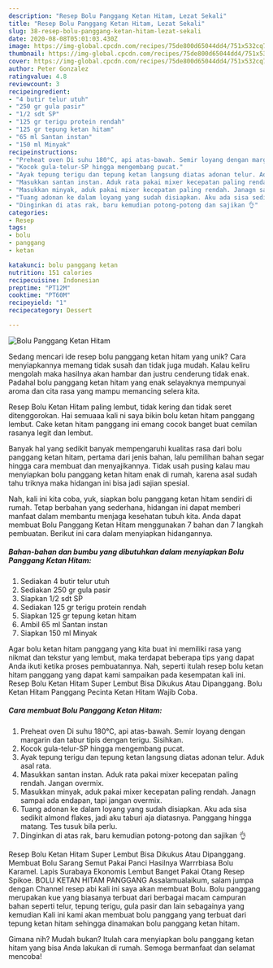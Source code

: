 ```yaml
---
description: "Resep Bolu Panggang Ketan Hitam, Lezat Sekali"
title: "Resep Bolu Panggang Ketan Hitam, Lezat Sekali"
slug: 38-resep-bolu-panggang-ketan-hitam-lezat-sekali
date: 2020-08-08T05:01:03.430Z
image: https://img-global.cpcdn.com/recipes/75de800d65044dd4/751x532cq70/bolu-panggang-ketan-hitam-foto-resep-utama.jpg
thumbnail: https://img-global.cpcdn.com/recipes/75de800d65044dd4/751x532cq70/bolu-panggang-ketan-hitam-foto-resep-utama.jpg
cover: https://img-global.cpcdn.com/recipes/75de800d65044dd4/751x532cq70/bolu-panggang-ketan-hitam-foto-resep-utama.jpg
author: Peter Gonzalez
ratingvalue: 4.8
reviewcount: 3
recipeingredient:
- "4 butir telur utuh"
- "250 gr gula pasir"
- "1/2 sdt SP"
- "125 gr terigu protein rendah"
- "125 gr tepung ketan hitam"
- "65 ml Santan instan"
- "150 ml Minyak"
recipeinstructions:
- "Preheat oven Di suhu 180°C, api atas-bawah. Semir loyang dengan margarin dan tabur tipis dengan terigu. Sisihkan."
- "Kocok gula-telur-SP hingga mengembang pucat."
- "Ayak tepung terigu dan tepung ketan langsung diatas adonan telur. Aduk asal rata."
- "Masukkan santan instan. Aduk rata pakai mixer kecepatan paling rendah. Jangan overmix."
- "Masukkan minyak, aduk pakai mixer kecepatan paling rendah. Janagn sampai ada endapan, tapi jangan overmix."
- "Tuang adonan ke dalam loyang yang sudah disiapkan. Aku ada sisa sedikit almond flakes, jadi aku taburi aja diatasnya. Panggang hingga matang. Tes tusuk bila perlu."
- "Dinginkan di atas rak, baru kemudian potong-potong dan sajikan 👌"
categories:
- Resep
tags:
- bolu
- panggang
- ketan

katakunci: bolu panggang ketan 
nutrition: 151 calories
recipecuisine: Indonesian
preptime: "PT12M"
cooktime: "PT60M"
recipeyield: "1"
recipecategory: Dessert

---
```



![Bolu Panggang Ketan Hitam](https://img-global.cpcdn.com/recipes/75de800d65044dd4/751x532cq70/bolu-panggang-ketan-hitam-foto-resep-utama.jpg)

Sedang mencari ide resep bolu panggang ketan hitam yang unik? Cara menyiapkannya memang tidak susah dan tidak juga mudah. Kalau keliru mengolah maka hasilnya akan hambar dan justru cenderung tidak enak. Padahal bolu panggang ketan hitam yang enak selayaknya mempunyai aroma dan cita rasa yang mampu memancing selera kita.

Resep Bolu Ketan Hitam paling lembut, tidak kering dan tidak seret ditenggorokan. Hai semuaaa kali ni saya bikin bolu ketan hitam panggang lembut. Cake ketan hitam panggang ini emang cocok banget buat cemilan rasanya legit dan lembut.

Banyak hal yang sedikit banyak mempengaruhi kualitas rasa dari bolu panggang ketan hitam, pertama dari jenis bahan, lalu pemilihan bahan segar hingga cara membuat dan menyajikannya. Tidak usah pusing kalau mau menyiapkan bolu panggang ketan hitam enak di rumah, karena asal sudah tahu triknya maka hidangan ini bisa jadi sajian spesial.


Nah, kali ini kita coba, yuk, siapkan bolu panggang ketan hitam sendiri di rumah. Tetap berbahan yang sederhana, hidangan ini dapat memberi manfaat dalam membantu menjaga kesehatan tubuh kita. Anda dapat membuat Bolu Panggang Ketan Hitam menggunakan 7 bahan dan 7 langkah pembuatan. Berikut ini cara dalam menyiapkan hidangannya.

<!--inarticleads1-->

##### Bahan-bahan dan bumbu yang dibutuhkan dalam menyiapkan Bolu Panggang Ketan Hitam:

1. Sediakan 4 butir telur utuh
1. Sediakan 250 gr gula pasir
1. Siapkan 1/2 sdt SP
1. Sediakan 125 gr terigu protein rendah
1. Siapkan 125 gr tepung ketan hitam
1. Ambil 65 ml Santan instan
1. Siapkan 150 ml Minyak


Agar bolu ketan hitam panggang yang kita buat ini memiliki rasa yang nikmat dan tekstur yang lembut, maka terdapat beberapa tips yang dapat Anda ikuti ketika proses pembuatannya. Nah, seperti itulah resep bolu ketan hitam panggang yang dapat kami sampaikan pada kesempatan kali ini. Resep Bolu Ketan Hitam Super Lembut Bisa Dikukus Atau Dipanggang. Bolu Ketan Hitam Panggang Pecinta Ketan Hitam Wajib Coba. 

<!--inarticleads2-->

##### Cara membuat Bolu Panggang Ketan Hitam:

1. Preheat oven Di suhu 180°C, api atas-bawah. Semir loyang dengan margarin dan tabur tipis dengan terigu. Sisihkan.
1. Kocok gula-telur-SP hingga mengembang pucat.
1. Ayak tepung terigu dan tepung ketan langsung diatas adonan telur. Aduk asal rata.
1. Masukkan santan instan. Aduk rata pakai mixer kecepatan paling rendah. Jangan overmix.
1. Masukkan minyak, aduk pakai mixer kecepatan paling rendah. Janagn sampai ada endapan, tapi jangan overmix.
1. Tuang adonan ke dalam loyang yang sudah disiapkan. Aku ada sisa sedikit almond flakes, jadi aku taburi aja diatasnya. Panggang hingga matang. Tes tusuk bila perlu.
1. Dinginkan di atas rak, baru kemudian potong-potong dan sajikan 👌


Resep Bolu Ketan Hitam Super Lembut Bisa Dikukus Atau Dipanggang. Membuat Bolu Sarang Semut Pakai Panci Hasilnya Warrrbiasa Bolu Karamel. Lapis Surabaya Ekonomis Lembut Banget Pakai Otang Resep Spikoe. BOLU KETAN HITAM PANGGANG Assalamualaikum, salam jumpa dengan Channel resep abi kali ini saya akan membuat Bolu. Bolu panggang merupakan kue yang biasanya terbuat dari berbagai macam campuran bahan seperti telur, tepung terigu, gula pasir dan lain sebagainya yang kemudian Kali ini kami akan membuat bolu panggang yang terbuat dari tepung ketan hitam sehingga dinamakan bolu panggang ketan hitam. 

Gimana nih? Mudah bukan? Itulah cara menyiapkan bolu panggang ketan hitam yang bisa Anda lakukan di rumah. Semoga bermanfaat dan selamat mencoba!
